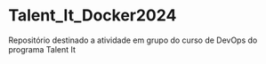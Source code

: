 # Talent_It_Docker2024
Repositório destinado a atividade em grupo do curso de DevOps do programa Talent It

